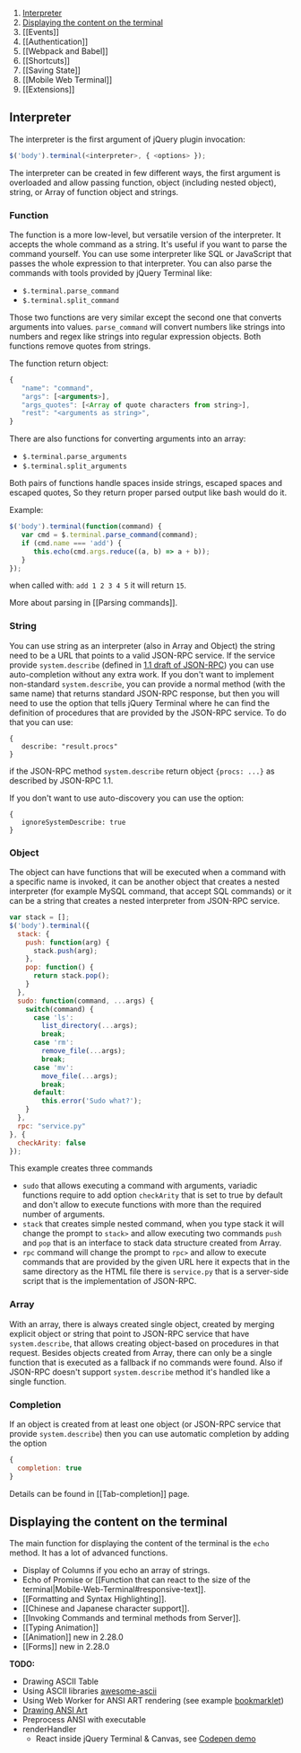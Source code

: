 1. [Interpreter](#interpreter)
2. [Displaying the content on the terminal](#displaying-the-content-on-the-terminal)
3. [[Events]]
4. [[Authentication]]
5. [[Webpack and Babel]]
6. [[Shortcuts]]
7. [[Saving State]]
8. [[Mobile Web Terminal]]
9. [[Extensions]]

## Interpreter

The interpreter is the first argument of jQuery plugin invocation:

```javascript
$('body').terminal(<interpreter>, { <options> });
```

The interpreter can be created in few different ways, the first argument is overloaded
and allow passing function, object (including nested object), string, or Array of
function object and strings.

### Function

The function is a more low-level, but versatile version of the interpreter. It accepts the whole
command as a string. It's useful if you want to parse the command yourself. You can
use some interpreter like SQL or JavaScript that passes the whole expression to that interpreter.
You can also parse the commands with tools provided by jQuery Terminal like:

* `$.terminal.parse_command`
* `$.terminal.split_command`

Those two functions are very similar except the second one that converts arguments into values.
`parse_command` will convert numbers like strings into numbers and regex like strings into
regular expression objects. Both functions remove quotes from strings.

The function return object:

```javascript
{
   "name": "command",
   "args": [<arguments>],
   "args_quotes": [<Array of quote characters from string>],
   "rest": "<arguments as string>",
}
```

There are also functions for converting arguments into an array:

* `$.terminal.parse_arguments`
* `$.terminal.split_arguments`

Both pairs of functions handle spaces inside strings, escaped spaces and escaped quotes,
So they return proper parsed output like bash would do it.

Example:


```javascript
$('body').terminal(function(command) {
   var cmd = $.terminal.parse_command(command);
   if (cmd.name === 'add') {
      this.echo(cmd.args.reduce((a, b) => a + b));
   }
});
```

when called with: `add 1 2 3 4 5` it will return `15`.

More about parsing in [[Parsing commands]].

### String

You can use string as an interpreter (also in Array and Object) the string need to be a URL
that points to a valid JSON-RPC service. If the service provide `system.describe` (defined
in [1.1 draft of JSON-RPC](https://www.jsonrpc.org/historical/json-rpc-1-1-wd.html))
you can use auto-completion without any extra work. If you don't want to implement non-standard
`system.describe`, you can provide a normal method (with the same name) that returns
standard JSON-RPC response, but then you will need to use the option that tells jQuery Terminal
where he can find the definition of procedures that are provided by the JSON-RPC service.
To do that you can use:

```
{
   describe: "result.procs"
}
```

if the JSON-RPC method `system.describe` return object `{procs: ...}` as described by JSON-RPC 1.1.

If you don't want to use auto-discovery you can use the option:

```
{
   ignoreSystemDescribe: true
}
```

### Object

The object can have functions that will be executed when a command with a specific name is
invoked, it can be another object that creates a nested interpreter (for example MySQL command,
that accept SQL commands) or it can be a string that creates a nested interpreter
from JSON-RPC service.

```javascript
var stack = [];
$('body').terminal({
  stack: {
    push: function(arg) {
      stack.push(arg);
    },
    pop: function() {
      return stack.pop();
    }
  },
  sudo: function(command, ...args) {
    switch(command) {
      case 'ls':
        list_directory(...args);
        break;
      case 'rm':
        remove_file(...args);
        break;
      case 'mv':
        move_file(...args);
        break;
      default:
        this.error('Sudo what?');
    }
  },
  rpc: "service.py"
}, {
  checkArity: false
});
```

This example creates three commands
* `sudo` that allows executing a command with arguments, variadic functions
  require to add option `checkArity` that is set to true by default and don't allow to execute functions
  with more than the required number of arguments. 
* `stack` that creates simple nested command, when you type stack it will change the prompt to `stack>` and
  allow executing two commands `push` and `pop` that is an interface to stack data structure created from Array.
* `rpc` command will change the prompt to `rpc>` and allow to execute commands that are provided by the given URL
  here it expects that in the same directory as the HTML file there is `service.py` that is a server-side script
  that is the implementation of JSON-RPC.


### Array

With an array, there is always created single object, created by merging explicit object
or string that point to JSON-RPC service that have `system.describe`, that allows creating
object-based on procedures in that request. Besides objects created from Array,
there can only be a single function that is executed as a fallback if no commands
were found. Also if JSON-RPC doesn't support `system.describe` method it's handled like
a single function.


### Completion

If an object is created from at least one object (or JSON-RPC service that provide `system.describe`)
then you can use automatic completion by adding the option

```javascript
{
  completion: true
}
```

Details can be found in [[Tab-completion]] page.

## Displaying the content on the terminal

The main function for displaying the content of the terminal is the `echo` method. It has a lot of advanced functions.

* Display of Columns if you echo an array of strings.
* Echo of Promise or [[Function that can react to the size of the terminal|Mobile-Web-Terminal#responsive-text]].
* [[Formatting and Syntax Highlighting]].
* [[Chinese and Japanese character support]].
* [[Invoking Commands and terminal methods from Server]].
* [[Typing Animation]]
* [[Animation]] new in 2.28.0
* [[Forms]] new in 2.28.0

**TODO:**
* Drawing ASCII Table
* Using ASCII libraries [awesome-ascii](https://github.com/jcubic/awesome-ascii)
* Using Web Worker for ANSI ART rendering (see example [bookmarklet](https://github.com/jcubic/terminal-bookmarks/blob/master/16colors.js))
* [Drawing ANSI Art](https://codepen.io/jcubic/pen/pxdxmN?editors=0010)
* Preprocess ANSI with executable
* renderHandler
  * React inside jQuery Terminal & Canvas, see [Codepen demo](https://codepen.io/jcubic/pen/mddwRzE)